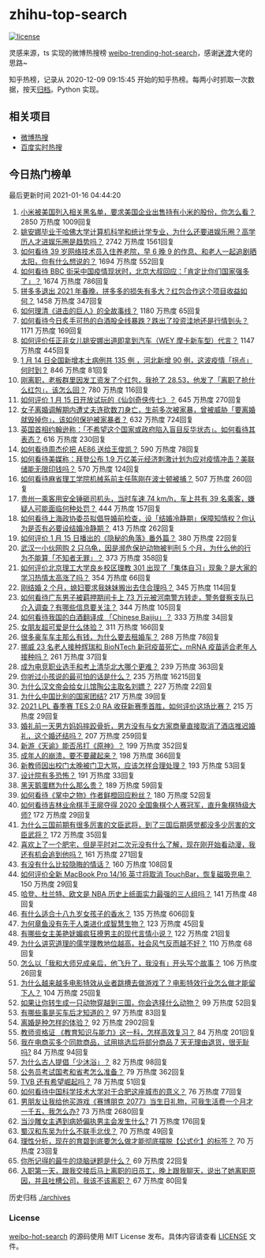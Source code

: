 # zhihu-top-search

[![license](https://img.shields.io/github/license/Arrackisarookie/zhihu-top-search)](https://github.com/Arrackisarookie/zhihu-top-search/blob/master/LICENSE)

灵感来源，ts 实现的微博热搜榜 [weibo-trending-hot-search](https://github.com/justjavac/weibo-trending-hot-search)，感谢[迷渡](https://github.com/justjavac)大佬的思路~

知乎热榜，记录从 2020-12-09 09:15:45 开始的知乎热榜。每两小时抓取一次数据，按天[归档](./archives)。Python 实现。

## 相关项目
+ [微博热搜](https://github.com/Arrackisarookie/weibo-hot-search)
+ [百度实时热搜](https://github.com/Arrackisarookie/baidu-hot-search)

## 今日热门榜单

<!-- Rank Begin -->

最后更新时间 2021-01-16 04:44:20

1. [小米被美国列入相关黑名单，要求美国企业出售持有小米的股份，你怎么看？](https://www.zhihu.com/question/439439954) 2850 万热度 1009回复
1. [姚安娜毕业于哈佛大学计算机科学和统计学专业，为什么还要进娱乐圈？高学历人才进娱乐圈是趋势吗？](https://www.zhihu.com/question/439314149) 2742 万热度 1561回复
1. [如何看待 39 岁网络技术员入住养老院，早 6 晚 9 的作息、和老人一起追剧晒太阳，你有什么想说的？](https://www.zhihu.com/question/439397557) 1694 万热度 552回复
1. [如何看待 BBC 街采中国疫情现状时，北京大叔回应：「肯定比你们国家强多了」？](https://www.zhihu.com/question/438984904) 1674 万热度 786回复
1. [拼多多退出 2021 年春晚，拼多多的损失有多大？红包合作这个项目收益如何？](https://www.zhihu.com/question/439503211) 1458 万热度 347回复
1. [如何理清《进击的巨人》的全故事线？](https://www.zhihu.com/question/58237145) 1180 万热度 65回复
1. [如何看待今日炙手可热的白酒股全线暴跌？跌出了投资洼地还是行情到头？](https://www.zhihu.com/question/439358747) 1171 万热度 169回复
1. [如何评价任正非女儿姚安娜出道即拿到汽车（WEY 摩卡新车型）代言？](https://www.zhihu.com/question/439469111) 1147 万热度 445回复
1. [1 月 14 日全国新增本土病例共 135 例 ，河北新增 90 例，这波疫情「拐点」何时到？](https://www.zhihu.com/question/439442565) 846 万热度 81回复
1. [刚离职，老板群里因发工资发了个红包，我抢了 28.53，他发了「离职了抢什么红包」，该怎么回？](https://www.zhihu.com/question/406777225) 780 万热度 116回复
1. [如何评价 1 月 15 日开放试玩的《仙剑奇侠传七》？](https://www.zhihu.com/question/439476940) 645 万热度 270回复
1. [女子离婚调解期内遭丈夫连砍数刀身亡，生前多次被家暴，曾被威胁「要离婚就毁掉你」，该如何保护被家暴者？](https://www.zhihu.com/question/439418990) 632 万热度 724回复
1. [英国首相约翰逊称：「不希望这个国家或政府陷入盲目反华状态」。如何看待其表态？](https://www.zhihu.com/question/439364483) 616 万热度 230回复
1. [如何看待周杰伦把 AE86 送给王俊凯？](https://www.zhihu.com/question/439424356) 590 万热度 78回复
1. [如何看待美媒称：拜登公布 1.9 万亿美元经济刺激计划为应对疫情冲击？美联储能无限印钱吗？](https://www.zhihu.com/question/439472082) 570 万热度 124回复
1. [如何看待麻省理工学院机械系前主任陈刚在波士顿被捕？](https://www.zhihu.com/question/439451761) 507 万热度 260回复
1. [贵州一乘客用安全锤砸司机头，当时车速 74 km/h，车上共有 39 名乘客，嫌疑人可能面临何种处罚？](https://www.zhihu.com/question/439169661) 444 万热度 157回复
1. [如何看待上海政协委员拟倡导婚前检查，设「结婚冷静期」保障知情权？你认为是否有必要设结婚冷静期？](https://www.zhihu.com/question/439421476) 413 万热度 262回复
1. [如何评价 1 月 15 日播出的《隐秘的角落》番外篇？](https://www.zhihu.com/question/439536977) 380 万热度 22回复
1. [武汉一小伙网购 2 只乌龟，因是濒危保护动物被判刑 5 个月，为什么他的行为不能算「不知者无罪」？](https://www.zhihu.com/question/439263149) 373 万热度 358回复
1. [如何评价北京理工大学良乡校区理教 301 出现了「集体自习」现象？是大家的学习热情太高涨了吗？](https://www.zhihu.com/question/437831315) 354 万热度 66回复
1. [刚结婚 2 个月，媳妇要求我妹妹搬出去住合理吗？](https://www.zhihu.com/question/439415539) 345 万热度 114回复
1. [如何看待广东男子被羁押期间卡上 73 万元被河南警方转走，警务督察支队已介入调查？有哪些信息要关注？](https://www.zhihu.com/question/439510527) 344 万热度 105回复
1. [如何看待我国的白酒翻译成 「Chinese Baijiu」？](https://www.zhihu.com/question/439299618) 333 万热度 34回复
1. [女朋友超可爱是什么体验？](https://www.zhihu.com/question/264334522) 311 万热度 166回复
1. [很多豪车车主那么有钱，为什么要去租婚车？](https://www.zhihu.com/question/63011130) 288 万热度 78回复
1. [挪威 23 名老人接种辉瑞和 BioNTech 新冠疫苗死亡，mRNA 疫苗适合老年人接种吗？](https://www.zhihu.com/question/439452016) 261 万热度 37回复
1. [成为电竞职业选手和考上清华北大哪个更难？](https://www.zhihu.com/question/439301709) 239 万热度 363回复
1. [你听过小孩说的最可怕的话是什么？](https://www.zhihu.com/question/268009004) 235 万热度 16215回复
1. [为什么汉文帝会给女儿馆陶公主取名刘嫖？](https://www.zhihu.com/question/24802808) 227 万热度 22回复
1. [为什么中国比别的国家团结?](https://www.zhihu.com/question/385179186) 217 万热度 39回复
1. [2021 LPL 春季赛 TES 2:0 RA 收获新赛季首胜，如何评价这场比赛？](https://www.zhihu.com/question/439531280) 215 万热度 29回复
1. [婚礼前一天男方妈妈摔跤骨折，男方没有与女方家商量直接取消了酒店推迟婚礼，这个婚还结吗？](https://www.zhihu.com/question/438777202) 207 万热度 259回复
1. [新游《天谕》能否吊打《原神》？](https://www.zhihu.com/question/438349307) 199 万热度 352回复
1. [成年人的崩溃，要不要藏起来？](https://www.zhihu.com/question/439393760) 198 万热度 366回复
1. [新教师因出校门太晚被门卫大骂，应该怎样合理处理？](https://www.zhihu.com/question/437746865) 193 万热度 53回复
1. [设计院有多恐怖？](https://www.zhihu.com/question/434483497) 191 万热度 33回复
1. [黑天鹅蛋糕为什么那么贵？](https://www.zhihu.com/question/22916879) 189 万热度 59回复
1. [如何看待《掌中之物》作者鲜橙回应粉丝？](https://www.zhihu.com/question/439331472) 180 万热度 52回复
1. [如何看待吉林业余棋手王廓夺得 2020 全国象棋个人赛冠军，直升象棋特级大师?](https://www.zhihu.com/question/439468137) 172 万热度 29回复
1. [为什么三国前期有很多厉害的文臣武将，到了三国后期感觉都没多少厉害的文臣武将？](https://www.zhihu.com/question/438772174) 172 万热度 35回复
1. [喜欢上了一个肥宅，但是平时对二次元没有什么了解，现在刚开始看动漫，我还有机会追到他吗？](https://www.zhihu.com/question/439142520) 161 万热度 271回复
1. [有没有什么比较隐晦的情话？](https://www.zhihu.com/question/423230600) 160 万热度 108回复
1. [如何评价全新 MacBook Pro 14/16 英寸将取消 TouchBar，恢复磁吸充电？](https://www.zhihu.com/question/439488582) 150 万热度 29回复
1. [哈登、杜兰特、欧文是 NBA 历史上纸面实力最强的三人组吗？](https://www.zhihu.com/question/439317198) 141 万热度 48回复
1. [有什么适合十八九岁女孩子的香水？](https://www.zhihu.com/question/306994867) 135 万热度 606回复
1. [为何章鱼没有先于人类进化成智慧生物？](https://www.zhihu.com/question/413267016) 123 万热度 45回复
1. [有哪些女主美艳妩媚疯狂撩男主的现代言情小说？](https://www.zhihu.com/question/396553424) 122 万热度 21回复
1. [为什么讲究道理的儒学理教地位越高，社会风气反而越不好？](https://www.zhihu.com/question/438800479) 110 万热度 68回复
1. [怎么以「我和大师兄成亲后，他飞升了，我没有」开头写个故事？](https://www.zhihu.com/question/438902276) 106 万热度 26回复
1. [为什么越来越多电影特效从业者跳槽去做游戏了？电影特效行业怎么做才能留下人？](https://www.zhihu.com/question/439433574) 104 万热度 25回复
1. [如果让你转生成一只动物穿越到三国，你会选择什么动物？](https://www.zhihu.com/question/437005173) 99 万热度 52回复
1. [有哪些事是买车后才知道的？](https://www.zhihu.com/question/434496409) 97 万热度 83回复
1. [离婚是种怎样的体验？](https://www.zhihu.com/question/25475502) 92 万热度 2902回复
1. [教师资格证 《教育知识与能力》这一科，怎样高效复习？](https://www.zhihu.com/question/36623714) 84 万热度 201回复
1. [我在电商买多个同款商品，试用挑选后将部分商品 7 天无理由退货，很无耻吗?](https://www.zhihu.com/question/359744260) 84 万热度 94回复
1. [为什么古人提倡「少沐浴」？](https://www.zhihu.com/question/41939738) 82 万热度 98回复
1. [公务员考试国考和省考怎么准备？](https://www.zhihu.com/question/297357354) 79 万热度 362回复
1. [TVB 还有希望崛起吗？](https://www.zhihu.com/question/435286070) 78 万热度 51回复
1. [如何看待中国科学技术大学对于合肥这座城市的意义？](https://www.zhihu.com/question/439183503) 76 万热度 77回复
1. [男朋友让我给他买游戏《赛博朋克 2077》当生日礼物，可我生活费一个月才一千五，我怎么办?](https://www.zhihu.com/question/434776782) 73 万热度 2680回复
1. [当沙雕女主遇到病娇偏执男主会发生什么?](https://www.zhihu.com/question/360315679) 71 万热度 176回复
1. [蜀汉和东吴为什么不联手北伐？](https://www.zhihu.com/question/436778387) 70 万热度 49回复
1. [理性分析，现在的育碧到底要怎么做才能彻底摆脱【公式化】的标签？](https://www.zhihu.com/question/439264284) 70 万热度 23回复
1. [你所记得的最牛的烧脑谜题是什么？](https://www.zhihu.com/question/36789109) 69 万热度 22回复
1. [入职第一天，跟我交接后马上离职的旧员工，晚上跟我聊天，说出了她离职原因，并且吐槽公司，我该不该离职？](https://www.zhihu.com/question/431710967) 67 万热度 80回复
<!-- Rank End -->

历史归档 [./archives](./archives)

### License

[weibo-hot-search](https://github.com/Arrackisarookie/zhihu-top-search) 的源码使用 MIT License 发布。具体内容请查看 [LICENSE](./LICENSE) 文件。
